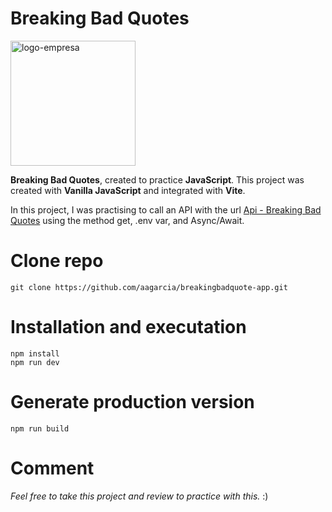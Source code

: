 # Breaking Bad Quotes

<img src="http://www.esagaweb.com/images/logos/logo.png" width="200px" height="200px" alt="logo-empresa">

**Breaking Bad Quotes**, created to practice **JavaScript**. This project was created with **Vanilla JavaScript** and integrated with **Vite**.

In this project, I was practising to call an API with the url [Api - Breaking Bad Quotes](https://api.breakingbadquotes.xyz/v1/quotes) using the method get, .env var, and Async/Await.

# Clone repo

    git clone https://github.com/aagarcia/breakingbadquote-app.git

# Installation and executation

    npm install
    npm run dev

# Generate production version

    npm run build

# Comment

*Feel free to take this project and review to practice with this.* :)